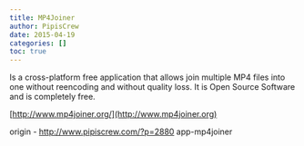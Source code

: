 ```yaml
---
title: MP4Joiner
author: PipisCrew
date: 2015-04-19
categories: []
toc: true
---
```


Is a cross-platform free application that allows join multiple MP4 files into one without reencoding and without quality loss. It is Open Source Software and is completely free.

[http://www.mp4joiner.org/](http://www.mp4joiner.org)

origin - http://www.pipiscrew.com/?p=2880 app-mp4joiner